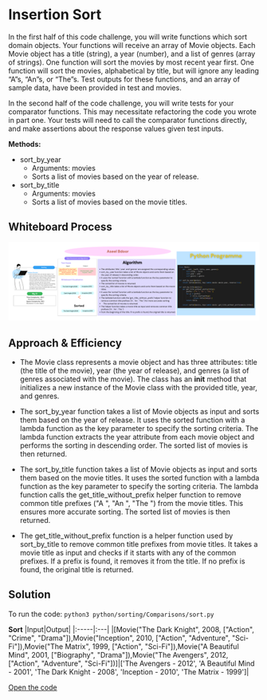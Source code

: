 # Insertion Sort
 In the first half of this code challenge, you will write functions which sort domain objects. Your functions will receive an array of Movie objects. Each Movie object has a title (string), a year (number), and a list of genres (array of strings). One function will sort the movies by most recent year first. One function will sort the movies, alphabetical by title, but will ignore any leading “A”s, “An”s, or “The”s. Test outputs for these functions, and an array of sample data, have been provided in test and movies.

In the second half of the code challenge, you will write tests for your comparator functions. This may necessitate refactoring the code you wrote in part one. Your tests will need to call the comparator functions directly, and make assertions about the response values given test inputs.

**Methods:**
- sort_by_year
  - Arguments: movies
  - Sorts a list of movies based on the year of release.
- sort_by_title
  - Arguments: movies
  - Sorts a list of movies based on the movie titles.

## Whiteboard Process
![insertion](./sort.png)

## Approach & Efficiency
- The Movie class represents a movie object and has three attributes: title (the title of the movie), year (the year of release), and genres (a list of genres associated with the movie). The class has an __init__ method that initializes a new instance of the Movie class with the provided title, year, and genres.

- The sort_by_year function takes a list of Movie objects as input and sorts them based on the year of release. It uses the sorted function with a lambda function as the key parameter to specify the sorting criteria. The lambda function extracts the year attribute from each movie object and performs the sorting in descending order. The sorted list of movies is then returned.

- The sort_by_title function takes a list of Movie objects as input and sorts them based on the movie titles. It uses the sorted function with a lambda function as the key parameter to specify the sorting criteria. The lambda function calls the get_title_without_prefix helper function to remove common title prefixes ("A ", "An ", "The ") from the movie titles. This ensures more accurate sorting. The sorted list of movies is then returned.

- The get_title_without_prefix function is a helper function used by sort_by_title to remove common title prefixes from movie titles. It takes a movie title as input and checks if it starts with any of the common prefixes. If a prefix is found, it removes it from the title. If no prefix is found, the original title is returned.

## Solution
To run the code: `python3 python/sorting/Comparisons/sort.py`

**Sort**
|Input|Output|
|:-----|:---|
|[Movie("The Dark Knight", 2008, ["Action", "Crime", "Drama"]),Movie("Inception", 2010, ["Action", "Adventure", "Sci-Fi"]),Movie("The Matrix", 1999, ["Action", "Sci-Fi"]),Movie("A Beautiful Mind", 2001, ["Biography", "Drama"]),Movie("The Avengers", 2012, ["Action", "Adventure", "Sci-Fi"])]|['The Avengers - 2012', 'A Beautiful Mind - 2001', 'The Dark Knight - 2008', 'Inception - 2010', 'The Matrix - 1999']|

[Open the code](./sort.py)